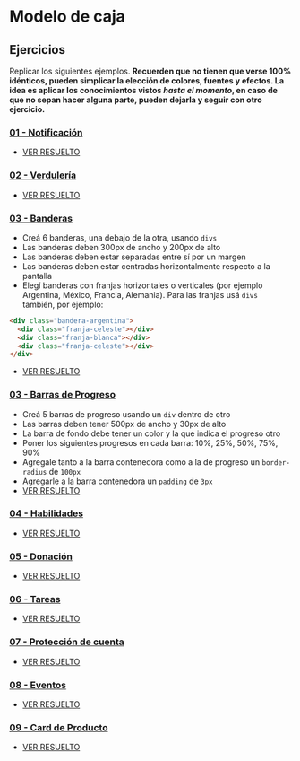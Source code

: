 # Modelo de caja

## Ejercicios

Replicar los siguientes ejemplos. **Recuerden que no tienen que verse 100% idénticos, pueden simplicar la elección de colores, fuentes y efectos. La idea es aplicar los conocimientos vistos _hasta el momento_, en caso de que no sepan hacer alguna parte, pueden dejarla y seguir con otro ejercicio.**

### [01 - Notificación](https://uidesigndaily.com/posts/sketch-notification-widget-day-855)
- [VER RESUELTO](https://magamahe.github.io/TRABAJOS_ADA/FRONTEND_/MODULO_2/CLASE_6/ejercicio-01-Notificacion/index.html)

### [02 - Verdulería](https://fm08n.csb.app/)
- [VER RESUELTO](https://magamahe.github.io/TRABAJOS_ADA/FRONTEND_/MODULO_2/CLASE_6/ejercicio-02-Verduleria/index.html)
  
### [03 - Banderas](https://www.countryflags.com/en/)

- Creá 6 banderas, una debajo de la otra, usando `divs` 
- Las banderas deben 300px de ancho y 200px de alto
- Las banderas deben estar separadas entre sí por un margen
- Las banderas deben estar centradas horizontalmente respecto a la pantalla
- Elegí banderas con franjas horizontales o verticales (por ejemplo Argentina, México, Francia, Alemania). Para las franjas usá `divs` también, por ejemplo:

```html
<div class="bandera-argentina">
  <div class="franja-celeste"></div>
  <div class="franja-blanca"></div>
  <div class="franja-celeste"></div>
</div>
```
- [VER RESUELTO](https://magamahe.github.io/TRABAJOS_ADA/FRONTEND_/MODULO_2/CLASE_6/ejercicio-03-Banderas/index.html)

### [03 - Barras de Progreso](https://ck9cu.csb.app/)

- Creá 5 barras de progreso usando un `div` dentro de otro
- Las barras deben tener 500px de ancho y 30px de alto
- La barra de fondo debe tener un color y la que indica el progreso otro
- Poner los siguientes progresos en cada barra: 10%, 25%, 50%, 75%, 90%
- Agregale tanto a la barra contenedora como a la de progreso un `border-radius` de `100px`
- Agregarle a la barra contenedora un `padding` de `3px`
- [VER RESUELTO](https://magamahe.github.io/TRABAJOS_ADA/FRONTEND_/MODULO_2/CLASE_6/ejercicio-03-BarrasProgreso/index.html)
  
### [04 - Habilidades](https://uidesigndaily.com/posts/sketch-skills-list-card-day-929)
- [VER RESUELTO](https://magamahe.github.io/TRABAJOS_ADA/FRONTEND_/MODULO_2/CLASE_6/ejercicio-04-Habilidades/index.html)

### [05 - Donación](https://uidesigndaily.com/posts/sketch-donate-widget-day-1038)
- [VER RESUELTO](https://magamahe.github.io/TRABAJOS_ADA/FRONTEND_/MODULO_2/CLASE_6/ejercicio-05-Donacion/index.html)

### [06 - Tareas](https://i.imgur.com/CTzHqjK.png)
- [VER RESUELTO](https://magamahe.github.io/TRABAJOS_ADA/FRONTEND_/MODULO_2/CLASE_6/ejercicio-06-PoteccionCuenta/index.html)

### [07 - Protección de cuenta](https://uidesigndaily.com/posts/sketch-protect-account-widget-day-975)
- [VER RESUELTO](https://magamahe.github.io/TRABAJOS_ADA/FRONTEND_/MODULO_2/CLASE_6/ejercicio-07-Tareas/index.html)

### [08 - Eventos](https://hj47o.csb.app/)
- [VER RESUELTO](https://magamahe.github.io/TRABAJOS_ADA/FRONTEND_/MODULO_2/CLASE_6/ejercicio-08-Eventos/index.html)

### [09 - Card de Producto](https://tjq7t.csb.app/)
- [VER RESUELTO](https://magamahe.github.io/TRABAJOS_ADA/FRONTEND_/MODULO_2/CLASE_6/ejercicio-09-Producto/index.html)
